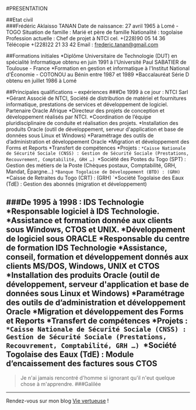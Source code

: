 #PRESENTATION

##Etat civil                                                 
###Frédéric Aklaisso TANAN 
Date de naissance: 27 avril 1965 à Lomé - TOGO
Situation de famille : Marié et père de famille
Nationalité : togolaise
Profession actuelle : Chef de projet à NTCI
cel. +(228)90 05 14 36 Télécopie +(228)22 21 33 42
Email : frederic.tanan@gmail.com

##Formations initiales
*Diplôme Universitaire de Technologie (DUT) en spécialité Informatique obtenu en juin 1991 à l'Université Paul SABATIER de Toulouse - France
*Formation en gestion et informatique à l'Institut National d'Économie - COTONOU  au Bénin entre 1987 et 1989
*Baccalauréat Série D obtenu en juillet 1986 à Lomé

##Principales qualifications – expériences
###De 1999 à ce jour : NTCI Sarl
*Gérant Associé de NTCI, Société de distribution de matériel et fournitures informatique, prestations de services et développement de logiciel. Partenaire Oracle Afrique
*Directeur des projets de conception et développement  réalisés par NTCI.
*Coordination de l’équipe pluridisciplinaire de conduite et réalisation des projets.
*Installation des produits Oracle (outil de développement, serveur d'application et base de données sous Linux et Windows) 
*Paramétrage des outils de d’administration et développement Oracle
*Migration et développement des Forms et Reports
*Transfert de compétences
*Projets :
`*Caisse Nationale de Sécurité Sociale (CNSS) : Gestion de Sécurité Sociale (Prestations, Recouvrement, Comptabilité, GRH …)
`*Société des Postes du Togo (SPT) : Gestion des métiers de la Poste (Chèques postaux, Comptabilité, GRH, Mandat, Épargne…)
`*Banque Togolaise de Développement (BTD) : (GRH)
`*Caisse de Retraites du Togo (CRT) : (GRH)
`*Société Togolaise des Eaux (TdE) : Gestion des abonnés (migration et développement)

###De 1995 à 1998 : IDS Technologie
*Responsable logiciel à IDS Technologie.
*Assistance et formation donnée aux clients sous Windows, CTOS et UNIX.
*Développement de logiciel sous ORACLE
*Responsable du centre de formation IDS Technologie
*Assistance, conseil, formation et développement donnés aux  clients MS/DOS, Windows, UNIX et CTOS
*Installation des produits Oracle (outil de développement, serveur d'application et base de données sous Linux et Windows) 
*Paramétrage des outils de d’administration et développement Oracle
*Migration et développement des Forms et Reports
*Transfert de compétences
*Projets :
`*Caisse Nationale de Sécurité Sociale (CNSS) : Gestion de Sécurité Sociale (Prestations, Recouvrement, Comptabilité, GRH …)
`*Société Togolaise des Eaux (TdE) : Module d’encaissement des factures sous CTOS
-------------------------------
>Je n'ai jamais rencontré d'homme si ignorant qu'il n'eut quelque chose à m'apprendre. ###Galilée
-------------------------------
Rendez-vous sur mon blog [Vie vertueuse](http://www.vie_vertueuse.com) !

